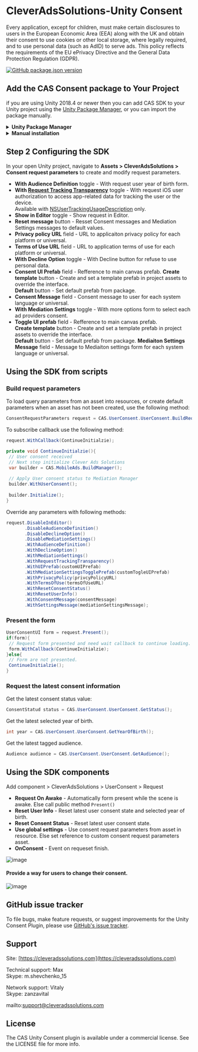 # CleverAdsSolutions-Unity Consent
Every application, except for children, must make certain disclosures to users in the European Economic Area (EEA) along with the UK and obtain their consent to use cookies or other local storage, where legally required, and to use personal data (such as AdID) to serve ads. This policy reflects the requirements of the EU ePrivacy Directive and the General Data Protection Regulation (GDPR).

[![GitHub package.json version](https://img.shields.io/github/package-json/v/cleveradssolutions/CAS-Unity-Consent?label=Unity%20Package)](https://github.com/cleveradssolutions/CAS-Unity/releases/latest)  

## Add the CAS Consent package to Your Project
if you are using Unity 2018.4 or newer then you can add CAS SDK to your Unity project using the [Unity Package Manager](https://docs.unity3d.com/Manual/upm-ui.html), or you can import the package manually.

<details><summary><b>Unity Package Manager</b></summary>

Add the **Game Package Registry by Google**  and CAS dependency to your Unity project.  
Modify `Packages/manifest.json`  to the following form:
```json
{
"scopedRegistries": [
  {
    "name": "Game Package Registry by Google",
    "url": "https://unityregistry-pa.googleapis.com",
    "scopes": [
      "com.google"
    ]
  }
],
"dependencies": {
"com.cleversolutions.ads.consent.unity": "https://github.com/cleveradssolutions/CAS-Unity-Consent.git#1.1.4"
}
}
```
> Note that some other SDKs, such as the Firebase SDK, may contain [EDM4U](https://github.com/googlesamples/unity-jar-resolver) in their .unitypackage. Check if `Assets/ExternalDependencyManager` or `Assets/PlayServicesResolver` folders exist. If these folders exist, remove them before installing any CAS SDK through Unity Package Manager.
***
</details>
<details><summary><b>Manual installation</b></summary>

1. Download latest [CleverAdsSolutions_Consent.unitypackage](https://github.com/cleveradssolutions/CAS-Unity-Consent/releases/latest)
2. In your open Unity project, navigate to **Assets > Import Package > Custom Package**.
3. In the *Import Unity Package* window, make sure all of the files are selected and click **Import**.
***
</details>

## Step 2 Configuring the SDK
In your open Unity project, navigate to **Assets > CleverAdsSolutions > Consent request parameters** to create and modify request parameters.

- **With Audience Definition** toggle - With request user year of birth form. 
- **With [Request Tracking Transparency](https://developer.apple.com/documentation/apptrackingtransparency)** toggle - With request iOS user authorization to access app-related data for tracking the user or the device.  
Available with [NSUserTrackingUsageDescription](https://github.com/cleveradssolutions/CAS-Unity#include-ios) only.
- **Show in Editor** toggle - Show request in Editor.
- **Reset message** button - Resset Consent messages and Mediation Settings messages to default values.
- **Privacy policy URL** field - URL to applicaiton privacy policy for each platform or universal.
- **Terms of Use URL** field - URL to application terms of use for each platform or universal.
- **With Decline Option** toggle - With Decline button for refuse to use personal data. 
- **Consent UI Prefab** field - Refference to main canvas prefab.
**Create template** button - Create and set a template prefab in project assets to override the interface.  
**Default** button - Set default prefab from package.
- **Consent Message** field - Consent message to user for each system language or universal.
- **With Mediation Settings** toggle - With more options form to select each ad providers consent.
- **Toggle UI prefab** field - Refference to main canvas prefab.  
**Create template** button - Create and set a template prefab in project assets to override the interface.  
**Default** button - Set default prefab from package.
**Mediaiton Settings Message** field - Message to Mediaiton settings form for each system language or universal.

## Using the SDK from scripts
### Build request parameters
To load query parameters from an asset into resources, or create default parameters when an asset has not been created, use the following method: 
```csharp
ConsentRequestParameters request = CAS.UserConsent.UserConsent.BuildRequest();
```
To subscribe callback use the following method:
```csharp
request.WithCallback(ContinueInitialzie);

private void ContinueInitialzie(){
 // User consent received 
 // Next step initialize Clever Ads Solutions
 var builder = CAS.MobileAds.BuildManager();
 
 // Apply User consent status to Mediation Manager
 builder.WithUserConsent();
 
 builder.Initialize();
}
```
Override any parameters with following methods:
```csharp
request.DisableInEditor()
       .DisableAudienceDefinition()
       .DisableDeclineOption()
       .DisableMediationSettings()
       .WithAudienceDefinition()
       .WithDeclineOption()
       .WithMediationSettings()
       .WithRequestTrackingTransparency()
       .WithUIPrefab(customUIPrefab)
       .WithMediationSettingsTogglePrefab(customTogleUIPrefab)
       .WithPrivacyPolicy(privcyPolicyURL)
       .WithTermsOfUse(termsOfUseURL)
       .WithResetConsentStatus()
       .WithResetUserInfo()
       .WithConsentMessage(consentMessage)
       .WithSettingsMessage(mediationSettingsMessage);
```
### Present the form
```csharp
UserConsentUI form = request.Present();
if(form){
 // Request form presented and need wait callback to continue loading.
 form.WithCallback(ContinueInitialzie);
}else{
 // Form are not presented.
 ContinueInitialzie();
}
```
### Request the latest consent information
Get the latest consent status value:
```csharp
ConsentStatud status = CAS.UserConsent.UserConsent.GetStatus();
```
Get the latest selected year of birth.
```csharp
int year = CAS.UserConsent.UserConsent.GetYearOfBirth();
```
Get the latest tagged audience.
```csharp
Audience audience = CAS.UserConsent.UserConsent.GetAudience();
```

## Using the SDK components
Add component > CleverAdsSolutions > UserConsent > Request
- **Request On Awake** - Automatically form present while the scene is awake. Else call public method `Present()`
- **Reset User Info** - Reset latest user consent state and selected year of birth.
- **Reset Consent Status** - Reset latest user consent state.
- **Use global settings** - Use consent request parameters from asset in resource. Else set reference to custom consent request parameters asset.
- **OnConsent** - Event on requeset finish.

![image](https://user-images.githubusercontent.com/22005013/107220739-5fde5680-6a1b-11eb-87d0-8bca43a756a4.png)

#### Provide a way for users to change their consent.
![image](https://user-images.githubusercontent.com/22005013/107221407-47bb0700-6a1c-11eb-825d-3d0a2b500016.png)


## GitHub issue tracker
To file bugs, make feature requests, or suggest improvements for the Unity Consent Plugin, please use [GitHub's issue tracker](https://github.com/cleveradssolutions/CAS-Unity-Consent/issues).

## Support
Site: [https://cleveradssolutions.com](https://cleveradssolutions.com)

Technical support: Max  
Skype: m.shevchenko_15  

Network support: Vitaly  
Skype: zanzavital  

mailto:support@cleveradssolutions.com  

## License
The CAS Unity Consent plugin is available under a commercial license. See the LICENSE file for more info.
